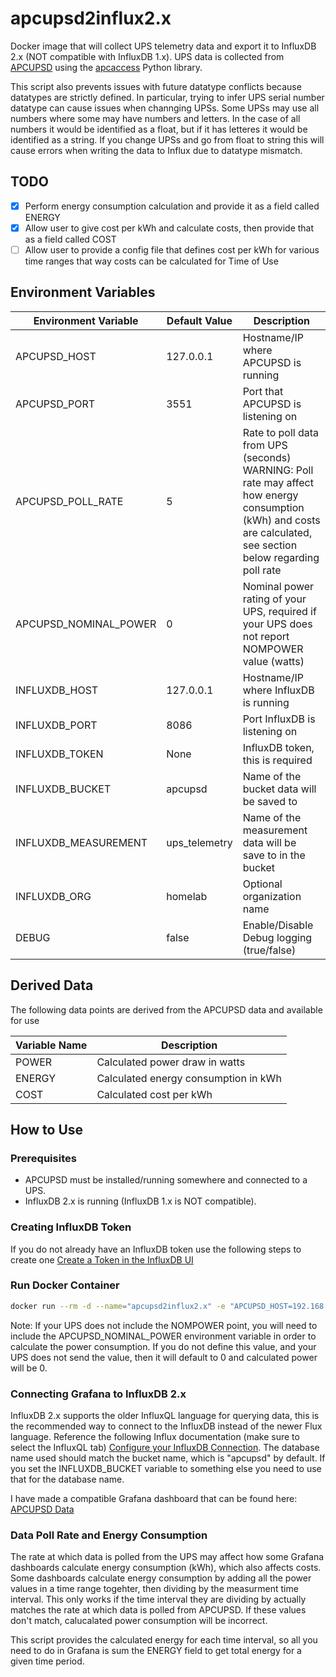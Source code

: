 # apcupsd2influx2.x

Docker image that will collect UPS telemetry data and export it to InfluxDB 2.x (NOT compatible with InfluxDB 1.x). UPS data is collected from [APCUPSD](http://www.apcupsd.org/) using the [apcaccess](https://pypi.org/project/apcaccess/) Python library.

This script also prevents issues with future datatype conflicts because datatypes are strictly defined. In particular, trying to infer UPS serial number datatype can cause issues when channging UPSs. Some UPSs may use all numbers where some may have numbers and letters. In the case of all numbers it would be identified as a float, but if it has letteres it would be identified as a string. If you change UPSs and go from float to string this will cause errors when writing the data to Influx due to datatype mismatch.

## TODO
- [x] Perform energy consumption calculation and provide it as a field called ENERGY
- [x] Allow user to give cost per kWh and calculate costs, then provide that as a field called COST
- [ ] Allow user to provide a config file that defines cost per kWh for various time ranges that way costs can be calculated for Time of Use

## Environment Variables

| Environment Variable | Default Value | Description |
| -------------------- | ------------- | ----------- |
| APCUPSD_HOST | 127.0.0.1 | Hostname/IP where APCUPSD is running |
| APCUPSD_PORT | 3551 | Port that APCUPSD is listening on |
| APCUPSD_POLL_RATE | 5 | Rate to poll data from UPS (seconds) WARNING: Poll rate may affect how energy consumption (kWh) and costs are calculated, see section below regarding poll rate |
| APCUPSD_NOMINAL_POWER | 0 | Nominal power rating of your UPS, required if your UPS does not report NOMPOWER value (watts) |
| INFLUXDB_HOST | 127.0.0.1 | Hostname/IP where InfluxDB is running |
| INFLUXDB_PORT | 8086 | Port InfluxDB is listening on |
| INFLUXDB_TOKEN | None | InfluxDB token, this is required |
| INFLUXDB_BUCKET | apcupsd | Name of the bucket data will be saved to |
| INFLUXDB_MEASUREMENT | ups_telemetry | Name of the measurement data will be save to in the bucket |
| INFLUXDB_ORG | homelab | Optional organization name |
| DEBUG | false | Enable/Disable Debug logging (true/false) |

## Derived Data
The following data points are derived from the APCUPSD data and available for use

| Variable Name | Description |
| ------------- | ----------- |
| POWER | Calculated power draw in watts |
| ENERGY | Calculated energy consumption in kWh |
| COST | Calculated cost per kWh |

## How to Use

### Prerequisites
* APCUPSD must be installed/running somewhere and connected to a UPS. 
* InfluxDB 2.x is running (InfluxDB 1.x is NOT compatible).

### Creating InfluxDB Token
If you do not already have an InfluxDB token use the following steps to create one [Create a Token in the InfluxDB UI](https://docs.influxdata.com/influxdb/v2/admin/tokens/create-token/#create-a-token-in-the-influxdb-ui)

### Run Docker Container
```bash
docker run --rm -d --name="apcupsd2influx2.x" -e "APCUPSD_HOST=192.168.1.10" -e "INFLUXDB_HOST=192.168.1.10" -e "INFLUXDB_TOKEN=<token>" ghcr.io/freeskier93/apcupsd2influx2.x:latest
```
Note: If your UPS does not include the NOMPOWER point, you will need to include the APCUPSD_NOMINAL_POWER environment variable in order to calculate the power consumption. If you do not define this value, and your UPS does not send the value, then it will default to 0 and calculated power will be 0.

### Connecting Grafana to InfluxDB 2.x
InfluxDB 2.x supports the older InfluxQL language for querying data, this is the recommended way to connect to the InfluxDB instead of the newer Flux language. Reference the following Influx documentation (make sure to select the InfluxQL tab) [Configure your InfluxDB Connection](https://docs.influxdata.com/influxdb/v2/tools/grafana/#configure-your-influxdb-connection). The database name used should match the bucket name, which is "apcupsd" by default. If you set the INFLUXDB_BUCKET variable to something else you need to use that for the database name.

I have made a compatible Grafana dashboard that can be found here: [APCUPSD Data](https://grafana.com/grafana/dashboards/20547-ups-data/)

### Data Poll Rate and Energy Consumption
The rate at which data is polled from the UPS may affect how some Grafana dashboards calculate energy consumption (kWh), which also affects costs. Some dashboards calculate energy consumption by adding all the power values in a time range togehter, then dividing by the measurment time interval. This only works if the time interval they are dividing by actually matches the rate at which data is polled from APCUPSD. If these values don't match, calucalated power consumption will be incorrect. 

This script provides the calculated energy for each time interval, so all you need to do in Grafana is sum the ENERGY field to get total energy for a given time period.
